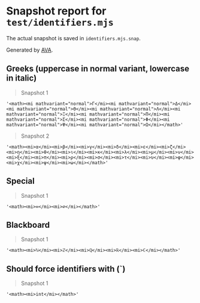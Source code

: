# Snapshot report for `test/identifiers.mjs`

The actual snapshot is saved in `identifiers.mjs.snap`.

Generated by [AVA](https://avajs.dev).

## Greeks (uppercase in normal variant, lowercase in italic)

> Snapshot 1

    '<math><mi mathvariant="normal">Γ</mi><mi mathvariant="normal">Δ</mi><mi mathvariant="normal">Θ</mi><mi mathvariant="normal">Λ</mi><mi mathvariant="normal">Ξ</mi><mi mathvariant="normal">Π</mi><mi mathvariant="normal">Σ</mi><mi mathvariant="normal">Φ</mi><mi mathvariant="normal">Ψ</mi><mi mathvariant="normal">Ω</mi></math>'

> Snapshot 2

    '<math><mi>α</mi><mi>β</mi><mi>γ</mi><mi>δ</mi><mi>ɛ</mi><mi>ζ</mi><mi>η</mi><mi>θ</mi><mi>ι</mi><mi>κ</mi><mi>λ</mi><mi>μ</mi><mi>ν</mi><mi>ξ</mi><mi>π</mi><mi>ρ</mi><mi>σ</mi><mi>τ</mi><mi>υ</mi><mi>φ</mi><mi>χ</mi><mi>ψ</mi><mi>ω</mi></math>'

## Special

> Snapshot 1

    '<math><mi>∞</mi><mi>∅</mi></math>'

## Blackboard

> Snapshot 1

    '<math><mi>ℕ</mi><mi>ℤ</mi><mi>ℚ</mi><mi>ℝ</mi><mi>ℂ</mi></math>'

## Should force identifiers with (`)

> Snapshot 1

    '<math><mi>int</mi></math>'
